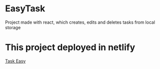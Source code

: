 
# EasyTask
Project made with react, which creates, edits and deletes tasks from local storage

# This project deployed in netlify
[Task Easy](https://taskeasy-babka.netlify.app/)
